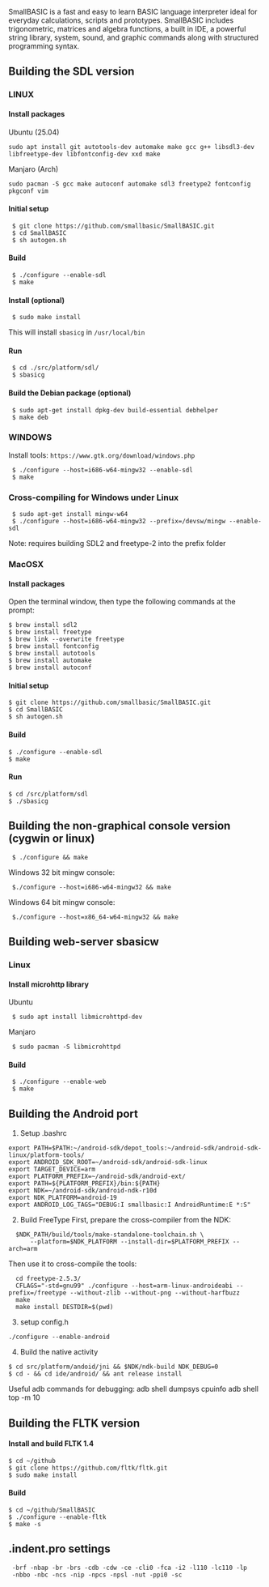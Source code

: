 SmallBASIC is a fast and easy to learn BASIC language interpreter ideal for everyday calculations, scripts and prototypes. SmallBASIC includes trigonometric, matrices and algebra functions, a built in IDE, a powerful string library, system, sound, and graphic commands along with structured programming syntax.

## Building the SDL version

### LINUX

#### Install packages

Ubuntu (25.04)

```
sudo apt install git autotools-dev automake make gcc g++ libsdl3-dev libfreetype-dev libfontconfig-dev xxd make
```

Manjaro (Arch)

```
sudo pacman -S gcc make autoconf automake sdl3 freetype2 fontconfig pkgconf vim
```

#### Initial setup

```
 $ git clone https://github.com/smallbasic/SmallBASIC.git
 $ cd SmallBASIC
 $ sh autogen.sh
```

#### Build

```
 $ ./configure --enable-sdl
 $ make
```

#### Install (optional)

```
 $ sudo make install 
```

This will install `sbasicg` in `/usr/local/bin`

#### Run

```
 $ cd ./src/platform/sdl/
 $ sbasicg
```

#### Build the Debian package (optional)

```
 $ sudo apt-get install dpkg-dev build-essential debhelper
 $ make deb
```

### WINDOWS

Install tools: `https://www.gtk.org/download/windows.php`

```
 $ ./configure --host=i686-w64-mingw32 --enable-sdl
 $ make
```

### Cross-compiling for Windows under Linux

```
 $ sudo apt-get install mingw-w64
 $ ./configure --host=i686-w64-mingw32 --prefix=/devsw/mingw --enable-sdl
```

Note: requires building SDL2 and freetype-2 into the prefix folder

### MacOSX

#### Install packages

Open the terminal window, then type the following commands at the prompt:

```
$ brew install sdl2
$ brew install freetype
$ brew link --overwrite freetype
$ brew install fontconfig
$ brew install autotools
$ brew install automake
$ brew install autoconf
```

#### Initial setup

```
$ git clone https://github.com/smallbasic/SmallBASIC.git
$ cd SmallBASIC
$ sh autogen.sh
```

#### Build

```
$ ./configure --enable-sdl
$ make
```

#### Run

```
$ cd /src/platform/sdl
$ ./sbasicg
```

## Building the non-graphical console version (cygwin or linux)

```
 $ ./configure && make
```

 Windows 32 bit mingw console:

```
 $./configure --host=i686-w64-mingw32 && make
```

 Windows 64 bit mingw console:

```
 $./configure --host=x86_64-w64-mingw32 && make
```

## Building web-server sbasicw

### Linux

#### Install microhttp library

Ubuntu
```
 $ sudo apt install libmicrohttpd-dev
```

Manjaro
```
 $ sudo pacman -S libmicrohttpd
```

#### Build

```
 $ ./configure --enable-web
 $ make
```

## Building the Android port

1. Setup .bashrc
```
export PATH=$PATH:~/android-sdk/depot_tools:~/android-sdk/android-sdk-linux/platform-tools/
export ANDROID_SDK_ROOT=~/android-sdk/android-sdk-linux
export TARGET_DEVICE=arm
export PLATFORM_PREFIX=~/android-sdk/android-ext/
export PATH=${PLATFORM_PREFIX}/bin:${PATH}
export NDK=~/android-sdk/android-ndk-r10d
export NDK_PLATFORM=android-19
export ANDROID_LOG_TAGS="DEBUG:I smallbasic:I AndroidRuntime:E *:S"
```

2. Build FreeType
First, prepare the cross-compiler from the NDK:
```
  $NDK_PATH/build/tools/make-standalone-toolchain.sh \
      --platform=$NDK_PLATFORM --install-dir=$PLATFORM_PREFIX --arch=arm
```
Then use it to cross-compile the tools:
```
  cd freetype-2.5.3/
  CFLAGS="-std=gnu99" ./configure --host=arm-linux-androideabi --prefix=/freetype --without-zlib --without-png --without-harfbuzz
  make
  make install DESTDIR=$(pwd)
```

3. setup config.h
```
./configure --enable-android
```

4. Build the native activity
```
$ cd src/platform/andoid/jni && $NDK/ndk-build NDK_DEBUG=0
$ cd - && cd ide/android/ && ant release install
```
Useful adb commands for debugging:
adb shell dumpsys cpuinfo
adb shell top -m 10

## Building the FLTK version

#### Install and build FLTK 1.4

```
$ cd ~/github
$ git clone https://github.com/fltk/fltk.git
$ sudo make install
```

#### Build

```
$ cd ~/github/SmallBASIC
$ ./configure --enable-fltk
$ make -s
```

## .indent.pro settings
```
 -brf -nbap -br -brs -cdb -cdw -ce -cli0 -fca -i2 -l110 -lc110 -lp
 -nbbo -nbc -ncs -nip -npcs -npsl -nut -ppi0 -sc
```

